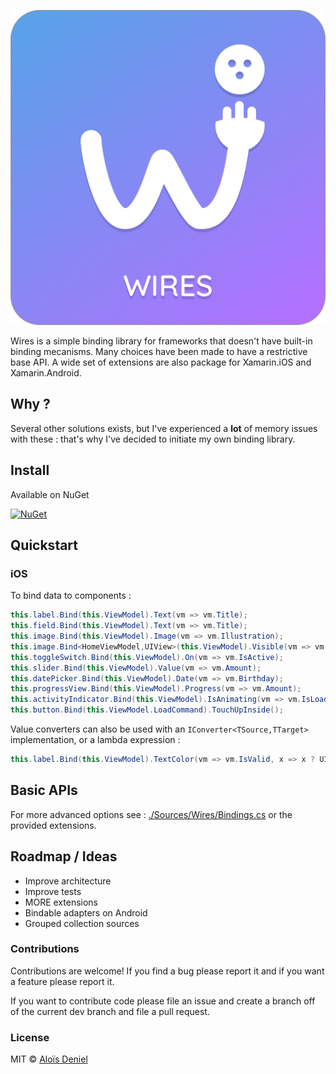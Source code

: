 ![Logo](./Documentation/Logo.png)

Wires is a simple binding library for frameworks that doesn't have built-in binding mecanisms. Many choices have been made to have a restrictive base API. A wide set of extensions are also package for Xamarin.iOS and Xamarin.Android.

## Why ?

Several other solutions exists, but I've experienced a **lot** of memory issues with these : that's why I've decided to initiate my own binding library.

## Install

Available on NuGet

[![NuGet](https://img.shields.io/nuget/v/Wires.svg?label=NuGet)](https://www.nuget.org/packages/Wires/)

## Quickstart

### iOS

To bind data to components :

```csharp
this.label.Bind(this.ViewModel).Text(vm => vm.Title);
this.field.Bind(this.ViewModel).Text(vm => vm.Title);
this.image.Bind(this.ViewModel).Image(vm => vm.Illustration);
this.image.Bind<HomeViewModel,UIView>(this.ViewModel).Visible(vm => vm.IsActive);
this.toggleSwitch.Bind(this.ViewModel).On(vm => vm.IsActive);
this.slider.Bind(this.ViewModel).Value(vm => vm.Amount);
this.datePicker.Bind(this.ViewModel).Date(vm => vm.Birthday);
this.progressView.Bind(this.ViewModel).Progress(vm => vm.Amount);
this.activityIndicator.Bind(this.ViewModel).IsAnimating(vm => vm.IsLoading);
this.button.Bind(this.ViewModel.LoadCommand).TouchUpInside();
```

Value converters can also be used with an `IConverter<TSource,TTarget>` implementation, or a lambda expression :

```csharp
this.label.Bind(this.ViewModel).TextColor(vm => vm.IsValid, x => x ? UIColor.Green : UIColor.Red);
```

## Basic APIs

For more advanced options see : [./Sources/Wires/Bindings.cs](./Sources/Wires/Bindings.cs) or the provided extensions.

## Roadmap / Ideas

* Improve architecture
* Improve tests
* MORE extensions
* Bindable adapters on Android
* Grouped collection sources

### Contributions

Contributions are welcome! If you find a bug please report it and if you want a feature please report it.

If you want to contribute code please file an issue and create a branch off of the current dev branch and file a pull request.

### License

MIT © [Aloïs Deniel](http://aloisdeniel.github.io)
